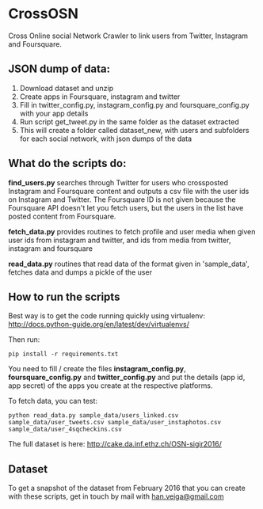 # CrossOSN
Cross Online social Network Crawler to link users from Twitter, Instagram and Foursquare.


## JSON dump of data:

1. Download dataset and unzip
2. Create apps in Foursquare, instagram and twitter
3. Fill in twitter_config.py, instagram_config.py and foursquare_config.py with your app details
4. Run script get_tweet.py in the same folder as the dataset extracted
5. This will create a folder called dataset_new, with users and subfolders for each social network, with json dumps of the data

## What do the scripts do:

__find_users.py__ searches through Twitter for users who crossposted Instagram and Foursquare content and outputs a csv file with the user ids on Instagram and Twitter. The Foursquare ID is not given because the Foursquare API doesn't let you fetch users, but the users in the list have posted content from Foursquare.

__fetch_data.py__ provides routines to fetch profile and user media when given user ids from instagram and twitter, and ids from media from twitter, instagram and foursquare

__read_data.py__ routines that read data of the format given in 'sample_data', fetches data and dumps a pickle of the user

## How to run the scripts
Best way is to get the code running quickly using virtualenv: http://docs.python-guide.org/en/latest/dev/virtualenvs/

Then run:

```pip install -r requirements.txt```

You need to fill / create the files __instagram_config.py__, __foursquare_config.py__ and __twitter_config.py__ and put the details (app id, app secret) of the apps you create at the respective platforms.

To fetch data, you can test:

```python read_data.py sample_data/users_linked.csv sample_data/user_tweets.csv sample_data/user_instaphotos.csv sample_data/user_4sqcheckins.csv ```

The full dataset is here: http://cake.da.inf.ethz.ch/OSN-sigir2016/

## Dataset
To get a snapshot of the dataset from February 2016 that you can create with these scripts, get in touch by mail with han.veiga@gmail.com
